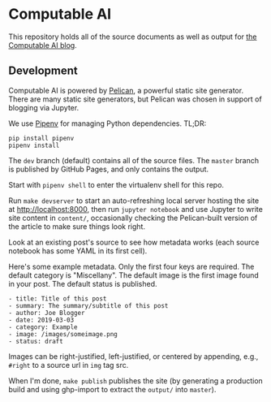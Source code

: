 # Computable AI

This repository holds all of the source documents as well as output for [the Computable AI blog](https://computable.ai).

## Development

Computable AI is powered by [Pelican](http://docs.getpelican.com/en/stable/), a powerful static site generator.
There are many static site generators, but Pelican was chosen in support of blogging via Jupyter.

We use [Pipenv](https://docs.pipenv.org/en/latest/) for managing Python dependencies.
TL;DR:

```
pip install pipenv
pipenv install
```

The `dev` branch (default) contains all of the source files. The `master` branch is published by GitHub Pages, and only contains the output.

Start with `pipenv shell` to enter the virtualenv shell for this repo.

Run `make devserver` to start an auto-refreshing local server hosting the site at [http://localhost:8000](http://localhost:8000), then run `jupyter notebook` and use Jupyter to write site content in `content/`, occasionally checking the Pelican-built version of the article to make sure things look right.

Look at an existing post's source to see how metadata works (each source notebook has some YAML in its first cell).

Here's some example metadata. Only the first four keys are required. The default category is "Miscellany". The default image is the first image found in your post. The default status is published.

```
- title: Title of this post
- summary: The summary/subtitle of this post
- author: Joe Blogger
- date: 2019-03-03
- category: Example
- image: /images/someimage.png
- status: draft
```

Images can be right-justified, left-justified, or centered by appending, e.g., `#right` to a source url in `img` tag src.


When I'm done, `make publish` publishes the site (by generating a production build and using ghp-import to extract the `output/` into `master`).
